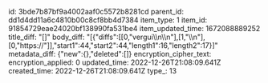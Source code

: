 id: 3bde7b87bf9a4002aaf0c5572b8281cd
parent_id: dd1d4dd11a6c4810b00c8cf8bb4d7384
item_type: 1
item_id: 91854729eae24020bf138990fa531be4
item_updated_time: 1672088889252
title_diff: "[]"
body_diff: "[{\"diffs\":[[0,\"vergui\\\n\\\n\"],[1,\"\\\n\"],[0,\"https://\"]],\"start1\":44,\"start2\":44,\"length1\":16,\"length2\":17}]"
metadata_diff: {"new":{},"deleted":[]}
encryption_cipher_text: 
encryption_applied: 0
updated_time: 2022-12-26T21:08:09.641Z
created_time: 2022-12-26T21:08:09.641Z
type_: 13